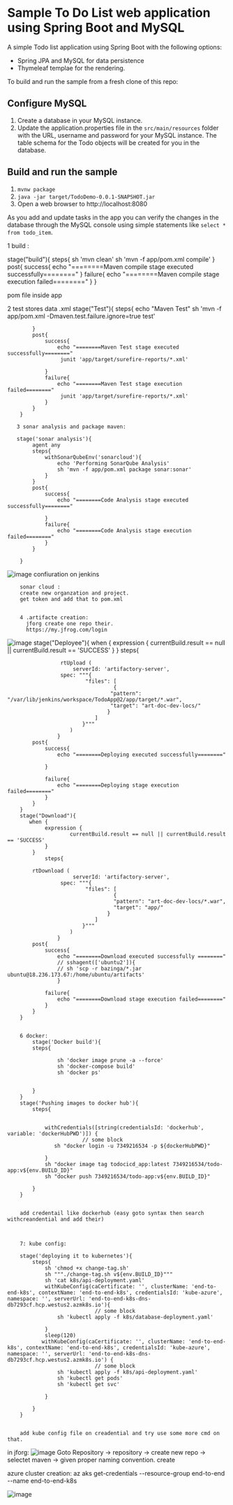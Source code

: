 # Sample To Do List web application using Spring Boot and MySQL

A simple Todo list application using Spring Boot with the following options:

- Spring JPA and MySQL for data persistence
- Thymeleaf templae for the rendering.

To build and run the sample from a fresh clone of this repo:

## Configure MySQL

1. Create a database in your MySQL instance.
2. Update the application.properties file in the `src/main/resources` folder with the URL, username and password for your MySQL instance. The table schema for the Todo objects will be created for you in the database.


## Build and run the sample

1. `mvnw package`
3. `java -jar target/TodoDemo-0.0.1-SNAPSHOT.jar`
3. Open a web browser to http://localhost:8080

As you add and update tasks in the app you can verify the changes in the database through the MySQL console using simple statements like 
`select * from todo_item`.




1 build :

stage("build"){
            steps{
                sh 'mvn clean'
                sh 'mvn -f app/pom.xml compile'
            }
            post{
                success{
                    echo "========Maven compile stage executed successfully========"
                }
                failure{
                    echo "========Maven compile stage execution failed========"
                }
            }
            
  pom file inside app 
  
 2 test stores data .xml
  stage("Test"){
            steps{
                echo "Maven Test"
                sh 'mvn -f app/pom.xml -Dmaven.test.failure.ignore=true  test'
                
            }
            post{
                success{
                    echo "========Maven Test stage executed successfully========"
                     junit 'app/target/surefire-reports/*.xml'

                }
                failure{
                    echo "========Maven Test stage execution failed========"
                     junit 'app/target/surefire-reports/*.xml'
                }
            }
        }
        
       3 sonar analysis and package maven:
       
       stage('sonar analysis'){
            agent any
            steps{
                withSonarQubeEnv('sonarcloud'){
                    echo 'Performing SonarQube Analysis'
                    sh 'mvn -f app/pom.xml package sonar:sonar'
                }
            }
            post{
                success{
                    echo "========Code Analysis stage executed successfully========"

                }
                failure{
                    echo "========Code Analysis stage execution failed========"
                }
            }
            
        }
  ![image](https://user-images.githubusercontent.com/52690867/114670001-2cbc8a00-9d20-11eb-9680-0c6f81110aae.png)
        confiuration on jenkins
        
        sonar cloud :
        create new organzation and project.
        get token and add that to pom.xml
        
        
        4 .artifacte creation:
          jforg create one repo their.
          https://my.jfrog.com/login
 ![image](https://user-images.githubusercontent.com/52690867/114670396-90df4e00-9d20-11eb-87c0-1bbdcf0d9fe9.png)
           stage("Deployee"){
           when {
                expression {
                        currentBuild.result == null || currentBuild.result == 'SUCCESS'
                }
            }
                steps{
     
                     rtUpload (
                         serverId: 'artifactory-server',
                     spec: """{
                             "files": [
                                      {
                                     "pattern": "/var/lib/jenkins/workspace/TodoApp@2/app/target/*.war",
                                     "target": "art-doc-dev-locs/"
                                    }
                                ]
                            }"""
                        )
                    }
            post{
                success{
                    echo "========Deploying executed successfully========"

                }
                
                failure{
                    echo "========Deploying stage execution failed========"
                }
            }
        }    
        stage("Download"){
           when {
                expression {
                        currentBuild.result == null || currentBuild.result == 'SUCCESS'
                }
            }
                steps{
                     
            rtDownload (
                         serverId: 'artifactory-server',
                     spec: """{
                             "files": [
                                      {
                                      "pattern": "art-doc-dev-locs/*.war",
                                      "target": "app/"
                                    }
                                ]
                            }"""
                        )
                    }
            post{
                success{
                    echo "========Download executed successfully ========"
                    // sshagent(['ubuntu2']){
                    // sh 'scp -r bazinga/*.jar ubuntu@18.236.173.67:/home/ubuntu/artifacts'
                    }
                
                failure{
                    echo "========Download stage execution failed========"
                }
            }
        }
        
        
        6 docker:
            stage('Docker build'){
            steps{
               
                    sh 'docker image prune -a --force'
                    sh 'docker-compose build'
                    sh 'docker ps'
                
                
            }
        }
        stage('Pushing images to docker hub'){
            steps{
                

                withCredentials([string(credentialsId: 'dockerhub', variable: 'dockerHubPWD')]) {
                            // some block
                   sh "docker login -u 7349216534 -p ${dockerHubPWD}"

                }
                sh "docker image tag todocicd_app:latest 7349216534/todo-app:v${env.BUILD_ID}"
                sh "docker push 7349216534/todo-app:v${env.BUILD_ID}"

            }
        }
        
        
        add credentail like dockerhub (easy goto syntax then search withcreandential and add their)
        
        
        
        7: kube config:
        
        stage('deploying it to kubernetes'){
            steps{
                sh 'chmod +x change-tag.sh'
                sh """./change-tag.sh v${env.BUILD_ID}"""
                sh 'cat k8s/api-deployment.yaml'
                withKubeConfig(caCertificate: '', clusterName: 'end-to-end-k8s', contextName: 'end-to-end-k8s', credentialsId: 'kube-azure', namespace: '', serverUrl: 'end-to-end-k8s-dns-db7293cf.hcp.westus2.azmk8s.io'){
                                // some block
                    sh 'kubectl apply -f k8s/database-deployment.yaml'
                    
                }
                sleep(120)
               withKubeConfig(caCertificate: '', clusterName: 'end-to-end-k8s', contextName: 'end-to-end-k8s', credentialsId: 'kube-azure', namespace: '', serverUrl: 'end-to-end-k8s-dns-db7293cf.hcp.westus2.azmk8s.io') {
                                // some block
                    sh 'kubectl apply -f k8s/api-deployment.yaml'
                    sh 'kubectl get pods'
                    sh 'kubectl get svc'
                    
                }

            }
        }
        
        
        add kube config file on creadential and try use some more cmd on that.
  in jforg:
![image](https://user-images.githubusercontent.com/52690867/114672800-2845a080-9d23-11eb-8a3f-5b04f2150884.png)
Goto Repository -> repository -> create new repo -> selectet maven -> given proper naming convention.
create


azure cluster creation:
az aks get-credentials --resource-group end-to-end --name end-to-end-k8s

![image](https://user-images.githubusercontent.com/52690867/115217963-ad65f680-a123-11eb-8549-805b743f9989.png)

